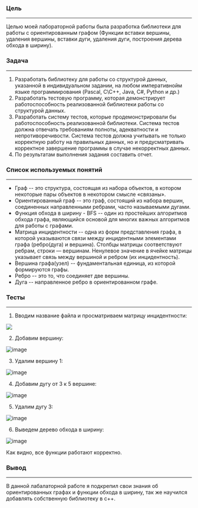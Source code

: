 ### Цель
---
Целью моей лабораторной работы была разработка библиотеки для работы с ориентированным графом (Функции вставки вершины, удаления вершины,
вставки дуги, удаления дуги, построения дерева обхода в ширину).

### Задача
---
1. Разработать библиотеку для работы со структурой данных, указанной в
индивидуальном задании, на любом императивнойм языке
программирования (Pascal, C\C++, Java, C#, Python и др.)
2. Разработать тестовую программу, которая демонстрирует
работоспособность реализованной библиотеки работы со структурой
данных.
3. Разработать систему тестов, которые продемонстрировали бы
работоспособность реализованной библиотеки. Система тестов должна
отвечать требованиям полноты, адекватности и непротиворечивости.
Система тестов должна учитывать не только корректную работу на
правильных данных, но и предусматривать корректное завершение
программы в случае некорректных данных.
4. По результатам выполнения задания составить отчет.

### Список используемых понятий
---
- Граф -- это структура, состоящая из набора объектов, в котором некоторые пары объектов в некотором смысле «связаны».
- Ориентированный граф -- это граф, состоящий из набора вершин, соединенных направленными ребрами, часто называемыми дугами.
- Функция обхода в ширину - BFS -- один из простейших алгоритмов обхода графа, являющийся основой для многих важных алгоритмов для работы с графами.
- Матрица инцидентности -- одна из форм представления графа, в которой указываются связи между инцидентными элементами графа (ребро(дуга) и вершина). Столбцы матрицы соответствуют ребрам, строки — вершинам. Ненулевое значение в ячейке матрицы указывает связь между вершиной и ребром (их инцидентность).
- Вершина графа(узел) -- фундаментальная единица, из которой формируются графы.
- Ребро -- это то, что соединяет две вершины.
- Дуга -- направленное ребро в ориентированном графе.

### Тесты
---

1. Вводим название файла и просматриваем матрицу инцидентности:
   
![](https://github.com/iis-32170x/RPIIS/blob/%D0%A0%D0%B0%D0%BF%D1%87%D0%B8%D0%BD%D1%81%D0%BA%D0%B8%D0%B9_%D0%92/sem2/lab1/img/PrintMatrix.png)

2. Добавим вершину:

![image](https://github.com/iis-32170x/RPIIS/blob/%D0%A0%D0%B0%D0%BF%D1%87%D0%B8%D0%BD%D1%81%D0%BA%D0%B8%D0%B9_%D0%92/sem2/lab1/img/AddVertex.png)

3. Удалим вершину 1:

![image](https://github.com/iis-32170x/RPIIS/blob/%D0%A0%D0%B0%D0%BF%D1%87%D0%B8%D0%BD%D1%81%D0%BA%D0%B8%D0%B9_%D0%92/sem2/lab1/img/DelVertex.png)

4. Добавим дугу от 3 к 5 вершине:

![image](https://github.com/iis-32170x/RPIIS/blob/%D0%A0%D0%B0%D0%BF%D1%87%D0%B8%D0%BD%D1%81%D0%BA%D0%B8%D0%B9_%D0%92/sem2/lab1/img/AddArc.png)

5. Удалим дугу 3:

![image](https://github.com/iis-32170x/RPIIS/blob/%D0%A0%D0%B0%D0%BF%D1%87%D0%B8%D0%BD%D1%81%D0%BA%D0%B8%D0%B9_%D0%92/sem2/lab1/img/DelArc.png)

6. Выведем дерево обхода в ширину:

![image](https://github.com/iis-32170x/RPIIS/blob/%D0%A0%D0%B0%D0%BF%D1%87%D0%B8%D0%BD%D1%81%D0%BA%D0%B8%D0%B9_%D0%92/sem2/lab1/img/BFS.png)

Как видно, все функции работают корректно.

### Вывод
---
В данной лабалаторной работе я подкрепил свои знания об ориентированных графах и функции обхода в ширину, так же научился добавлять собственную библиотеку в с++.
